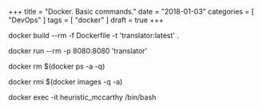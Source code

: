 +++
title = "Docker. Basic commands."
date = "2018-01-03"
categories = [
    "DevOps"
]
tags = [ 
    "docker"
]
draft = true
+++

docker build --rm -f Dockerfile -t 'translator:latest' . 

docker run --rm -p 8080:8080 'translator' 

docker rm $(docker ps -a -q)

docker rmi $(docker images -q -a)

docker exec -it heuristic_mccarthy /bin/bash
